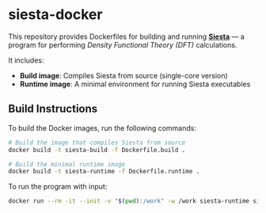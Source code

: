 # siesta-docker

This repository provides Dockerfiles for building and running **[Siesta](https://siesta-project.org/siesta/)** — a program for performing *Density Functional Theory (DFT)* calculations.

It includes:

- **Build image**: Compiles Siesta from source (single-core version)  
- **Runtime image**: A minimal environment for running Siesta executables

## Build Instructions

To build the Docker images, run the following commands:

```bash
# Build the image that compiles Siesta from source
docker build -t siesta-build -f Dockerfile.build .

# Build the minimal runtime image
docker build -t siesta-runtime -f Dockerfile.runtime .
```

To run the program with input:
```bash
docker run --rm -it --init -v "$(pwd):/work" -w /work siesta-runtime siesta foo.fdf > foo.out
```

